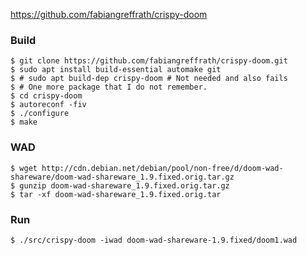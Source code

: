 
https://github.com/fabiangreffrath/crispy-doom

### Build
```
$ git clone https://github.com/fabiangreffrath/crispy-doom.git
$ sudo apt install build-essential automake git
$ # sudo apt build-dep crispy-doom # Not needed and also fails
$ # One more package that I do not remember.
$ cd crispy-doom
$ autoreconf -fiv
$ ./configure
$ make
```

### WAD
```
$ wget http://cdn.debian.net/debian/pool/non-free/d/doom-wad-shareware/doom-wad-shareware_1.9.fixed.orig.tar.gz
$ gunzip doom-wad-shareware_1.9.fixed.orig.tar.gz
$ tar -xf doom-wad-shareware_1.9.fixed.orig.tar
```

### Run
```
$ ./src/crispy-doom -iwad doom-wad-shareware-1.9.fixed/doom1.wad
```
